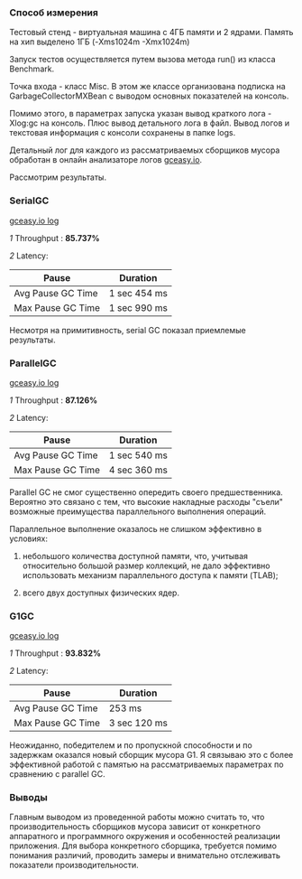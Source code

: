 ### Способ измерения

Тестовый стенд - виртуальная машина с 4ГБ памяти и 2 ядрами. Память на хип выделено 1ГБ (-Xms1024m -Xmx1024m)

Запуск тестов осуществляется путем вызова метода run() из класса Benchmark.

Точка входа - класс Misc. В этом же классе организована подписка на GarbageCollectorMXBean с выводом основных показателей на консоль.

Помимо этого, в параметрах запуска указан вывод краткого лога -Xlog:gc на консоль. Плюс вывод детального лога в файл.
Вывод логов и текстовая информация с консоли сохранены в папке logs.

Детальный лог для каждого из рассматриваемых сборщиков мусора обработан в онлайн анализаторе логов [gceasy.io](gceasy.io).

Рассмотрим результаты.

### SerialGC

[gceasy.io log](https://gceasy.io/my-gc-report.jsp?p=c2hhcmVkLzIwMTkvMTEvNS8tLVNlcmlhbEdjLS0yMC01MS0yMA==&channel=WEB)

_1_ Throughput : **85.737%**

_2_ Latency:

|Pause|Duration|
|---|---|
|Avg Pause GC Time| 	1 sec 454 ms|
|Max Pause GC Time| 	1 sec 990 ms|

Несмотря на примитивность, serial GC показал приемлемые результаты.  

### ParallelGC

[gceasy.io log](https://gceasy.io/my-gc-report.jsp?p=c2hhcmVkLzIwMTkvMTEvNS8tLVBhcmFsbGVsR2MtLTIwLTU1LTQ=&channel=WEB)

_1_ Throughput : **87.126%**

_2_ Latency:

|Pause|Duration|
|---|---|
|Avg Pause GC Time| 	1 sec 540 ms|
|Max Pause GC Time| 	4 sec 360 ms|

Parallel GC не смог существенно опередить своего предшественника. Вероятно это связано с тем, что высокие накладные расходы "съели" возможные преимущества параллельного выполнения операций.

Параллельное выполнение оказалось не слишком эффективно в условиях: 

1) небольшого количества доступной памяти, что, учитывая относительно большой размер коллекций, не дало эффективно использовать механизм параллельного доступа к памяти (TLAB);

2) всего двух доступных физических ядер. 

### G1GC

[gceasy.io log](https://gceasy.io/my-gc-report.jsp?p=c2hhcmVkLzIwMTkvMTEvNS8tLUcxR2MtLTIwLTU3LTEy&channel=WEB)

_1_ Throughput : **93.832%**

_2_ Latency:

|Pause|Duration|
|---|---|
|Avg Pause GC Time| 	253 ms|
|Max Pause GC Time| 	3 sec 120 ms|

Неожиданно, победителем и по пропускной способности и по задержкам оказался новый сборщик мусора G1. Я связываю это с более эффективной работой с памятью на рассматриваемых параметрах по сравнению с parallel GC.

### Выводы

Главным выводом из проведенной работы можно считать то, что производительность сборщиков мусора зависит от конкретного аппаратного и программного окружения и особенностей реализации приложения. Для выбора конкретного сборщика, требуется помимо понимания различий, проводить замеры и внимательно отслеживать показатели производительности.   
